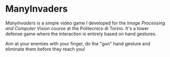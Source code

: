 # ManyInvaders

*ManyInvaders* is a simple video game I developed for the *Image Processing and Computer Vision* course at the Politecnico di Torino.
It's a tower defense game where the interaction is entirely based on hand gestures.

Aim at your enemies with your finger, do the "gun" hand gesture and eliminate them before they reach you!
